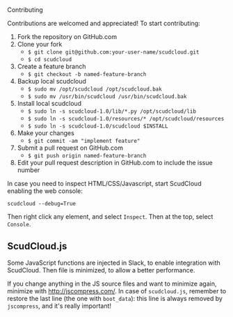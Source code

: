 #
 Contributing

Contributions are welcomed and appreciated! To start contributing:

1. Fork the repository on GitHub.com
2. Clone your fork
    - `$ git clone git@github.com:your-user-name/scudcloud.git`
    - `$ cd scudcloud`
3. Create a feature branch
    - `$ git checkout -b named-feature-branch`
4. Backup local scudcloud
    - `$ sudo mv /opt/scudcloud /opt/scudcloud.bak`
    - `$ sudo mv /usr/bin/scudcloud /usr/bin/scudcloud.bak`
5. Install local scudcloud
    - `$ sudo ln -s scudcloud-1.0/lib/*.py /opt/scudcloud/lib`
    - `$ sudo ln -s scudcloud-1.0/resources/* /opt/scudcloud/resources`
    - `$ sudo ln -s scudcloud-1.0/scudcloud $INSTALL`
6. Make your changes
    - `$ git commit -am "implement feature"`
7. Submit a pull request on GitHub.com
    - `$ git push origin named-feature-branch`
8. Edit your pull request description in GitHub.com to include the issue
 number


In case you need to inspect HTML/CSS/Javascript, start ScudCloud 
enabling the web console:

    scudcloud --debug=True
    
Then right click any element, and select `Inspect`. Then at the top, select
 `Console`.

## ScudCloud.js

Some JavaScript functions are injected in Slack, to enable integration 
with ScudCloud. Then file is minimized, to allow a better performance.

If you change anything in the JS source files and want to minimize 
again, minimize with http://jscompress.com/. In case of `scudcloud.js`, 
remember to restore the last line (the one with `boot_data`): this line 
is always removed by `jscompress`, and it's really important!
